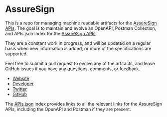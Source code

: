 # AssureSignThis is a repo for managing machine readable artifacts for the [AssureSign APIs](http://www.assuresign.com). The goal is to maintain and evolve an OpenAPI, Postman Collection, and APIs.json index for the [AssureSign APIs](http://www.assuresign.com).They are a constant work in progress, and will be updated on a regular basis when new information is added, or more of the specifications are supported.Feel free to submit a pull request to evolve any of the artifacts, and leave GitHub issues if you have any questions, comments, or feedback.- [Website](http://www.assuresign.com)- [Developer](http://www.assuresign.com)- [Twitter](https://twitter.com/assuresign)- [GitHub](https://github.com/assuresign)The [APIs.json](https://github.com/api-evangelist/assuresign/blob/master/apis.json) index provides links to all the relevant links for the AssureSign APIs, including the OpenAPI and Postman if they are present.